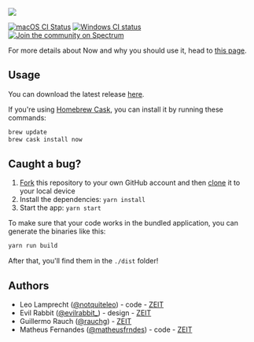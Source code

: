 ![](https://assets.zeit.co/image/upload/v1561730357/repositories/now-desktop/now-desktop-repo-banner.png)

[![macOS CI Status](https://circleci.com/gh/zeit/now-desktop.svg?style=shield)](https://circleci.com/gh/zeit/now-desktop)
[![Windows CI status](https://dev.azure.com/zeit-builds/Now%20Desktop/_apis/build/status/now-desktop)](https://dev.azure.com/zeit-builds/Now%20Desktop/_build/latest?definitionId=1)
[![Join the community on Spectrum](https://withspectrum.github.io/badge/badge.svg)](https://spectrum.chat/zeit)

For more details about Now and why you should use it, head to [this page](https://zeit.co/now).

## Usage

You can download the latest release [here](https://zeit.co/download).

If you're using [Homebrew Cask](https://caskroom.github.io), you can install it by running these commands:

```bash
brew update
brew cask install now
```

## Caught a bug?

1. [Fork](https://help.github.com/articles/fork-a-repo/) this repository to your own GitHub account and then [clone](https://help.github.com/articles/cloning-a-repository/) it to your local device
2. Install the dependencies: `yarn install`
3. Start the app: `yarn start`

To make sure that your code works in the bundled application, you can generate the binaries like this:

```bash
yarn run build
```

After that, you'll find them in the `./dist` folder!

## Authors

- Leo Lamprecht ([@notquiteleo](https://twitter.com/notquiteleo)) - code - [ZEIT](https://zeit.co)
- Evil Rabbit ([@evilrabbit_](https://twitter.com/evilrabbit_)) - design - [ZEIT](https://zeit.co)
- Guillermo Rauch ([@rauchg](https://twitter.com/rauchg)) - [ZEIT](https://zeit.co)
- Matheus Fernandes ([@matheusfrndes](https://twitter.com/matheusfrndes)) - code - [ZEIT](https://zeit.co)
